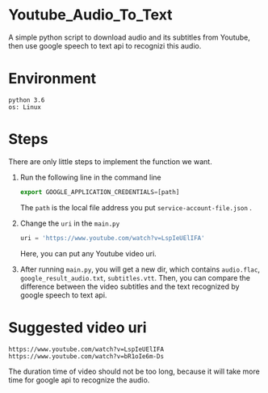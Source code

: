 # Youtube_Audio_To_Text
A simple python script to download audio and its subtitles from Youtube, then use google speech to text api to recognizi this audio.

# Environment
```
python 3.6
os: Linux
```

# Steps
There are only little steps to implement the function we want.

 1. Run the following line in the command line
 	```javascript
 	export GOOGLE_APPLICATION_CREDENTIALS=[path]
 	```
 	The `path` is the local file address you put `service-account-file.json` .
 
 2. Change the `uri` in the `main.py`
 	```javascript
 	uri = 'https://www.youtube.com/watch?v=LspIeUElIFA'
 	```
 	Here, you can put any Youtube video uri. 
 
 3. After running `main.py`, you will get a new dir, which contains `audio.flac`, `google_result_audio.txt`, `subtitles.vtt`. Then, you can compare the difference between the video subtitles and the text recognized by google speech to text api.

# Suggested video uri
```
https://www.youtube.com/watch?v=LspIeUElIFA
https://www.youtube.com/watch?v=bR1oIe6m-Ds
```
The duration time of video should not be too long, because it will take more time for google api to recognize the audio.
